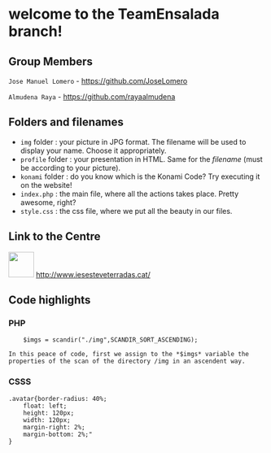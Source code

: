 # welcome to the TeamEnsalada branch!

## Group Members
`Jose Manuel Lomero` - https://github.com/JoseLomero

`Almudena Raya` - https://github.com/rayaalmudena


## Folders and filenames

- `img` folder : your picture in JPG format. The filename will be used to 
display your name. Choose it appropriately.
- `profile` folder : your presentation in HTML. Same for the 
*filename* (must be according to your picture).
- `konami` folder : do you know which is the Konami Code? Try executing it on the website!
- `index.php` : the main file, where all the actions takes place. Pretty awesome, right?
- `style.css` : the css file, where we put all the beauty in our files.


## Link to the Centre
<img src="http://4.bp.blogspot.com/_O8rcaBdiO70/SwvL-vVUhxI/AAAAAAAAACY/17TY3jyzRrc/S150/log.jpg=30x30" width="50px"> http://www.iesesteveterradas.cat/


## Code highlights
### PHP
```
	$imgs = scandir("./img",SCANDIR_SORT_ASCENDING);
```
	In this peace of code, first we assign to the *$imgs* variable the properties of the scan of the directory /img in an ascendent way.


### CSSS
```
.avatar{border-radius: 40%;
	float: left; 
	height: 120px;
	width: 120px;
	margin-right: 2%; 
	margin-bottom: 2%;"
}
```